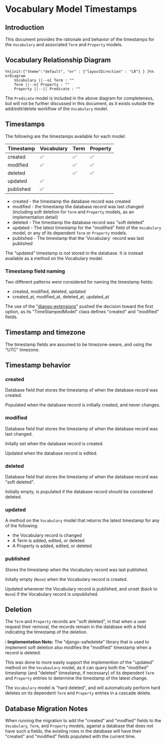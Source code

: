 # Vocabulary Model Timestamps

## Introduction

This document provides the rationale and behavior of the timestamps for the
`Vocabulary` and associated `Term` and `Property` models.

## Vocabulary Relationship Diagram

```mermaid
%%{init:{"theme":"default", "er" : {"layoutDirection" : "LR"} } }%%
erDiagram
    Vocabulary ||--o{ Term : ""
    Term ||--o{ Property : ""
    Property ||--|| Predicate : ""
```

The `Predicate` model is included in the above diagram for completeness, but
will not be further discussed in this document, as it exists outside the
add/edit/delete workflow of the `Vocabulary` model.

## Timestamps

The following are the timestamps available for each model:

| Timestamp | Vocabulary | Term | Property |
| --------- | ---------- | ---- | -------- |
| created   | ✅         | ✅   | ✅       |
| modified  | ✅         | ✅   | ✅       |
| deleted   |            | ✅   | ✅       |
| updated   | ✅         |      |          |
| published | ✅         |      |          |

* created - the timestamp the database record was created
* modified - the timestamp the database record was last changed (including
  soft deletion for `Term` and `Property` models, as an implementation detail)
* deleted - The timestamp the database record was "soft deleted"
* updated - The latest timestamp for the "modified" field of the `Vocabulary`
  model, or any of its dependent `Term` or `Property` models.
* published - The timestamp that the 'Vocabulary` record was last published

The "updated" timestamp is *not* stored in the database. It is instead available
as a method on the Vocabulary model.

### Timestamp field naming

Two different patterns were considered for naming the timestamp fields:

* created, modified, deleted, updated
* created_at, modified_at, deleted_at, updated_at

The use of the "[django-extensions][django-extensions]" pushed the decision
toward the first option, as its "TimeStampedModel" class defines "created" and
"modified" fields.

## Timestamp and timezone

The timestamp fields are assumed to be timezone-aware, and using the "UTC"
timezone.

## Timestamp behavior

### created

Database field that stores the timestamp of when the database record was
created.

Populated when the database record is initially created, and never changes.

### modified

Database field that stores the timestamp of when the database record was last
changed.

Initally set when the database record is created.

Updated when the database record is edited.

### deleted

Database field that stores the timestamp of when the database record was
"soft deleted".

Initially empty, is populated if the database record should be considered
deleted.

### updated

A method on the `Vocabulary` model that returns the latest timestamp for any of
the following:

* the Vocabulary record is changed
* A Term is added, edited, or deleted
* A Property is added, edited, or deleted

### published

Stores the timestamp when the Vocabulary record was last published.

Initally empty (`None`) when the Vocabulary record is created.

Updated whenever the Vocabulary record is published, and unset (back to `None`)
if the Vocabulary record is unpublished.

## Deletion

The `Term` and `Property` records are "soft deleted", in that when a user
request their removal, the records remain in the database with a field
indicating the timestamp of the deletion.

ℹ️ **Implementation Note:** The "django-safedelete" library that is used to
implement soft deletion also modifies the "modified" timestamp when a record
is deleted.

This was done to more easily support the implemention of the "updated" method
on the `Vocabaulary` model, as it can query both the "modified" timestamp (and
"deleted" timestamp, if necessary) of its dependent `Term` and `Property`
entries to determine the timestamp of the latest change.

The `Vocabulary` model is "hard deleted", and will automatically perform hard
deletes on its dependent `Term` and `Property` entries in a cascade delete.

## Database Migration Notes

When running the migration to add the "created" and "modfied" fields to the
`Vocabulary`, `Term`, and `Property` models, against a database that does not
have such a fields, the existing rows in the database will have their
 "created" and "modified" fields populated with the current time.

[django-extensions]: https://django-extensions.readthedocs.io/en/latest/model_extensions.html
